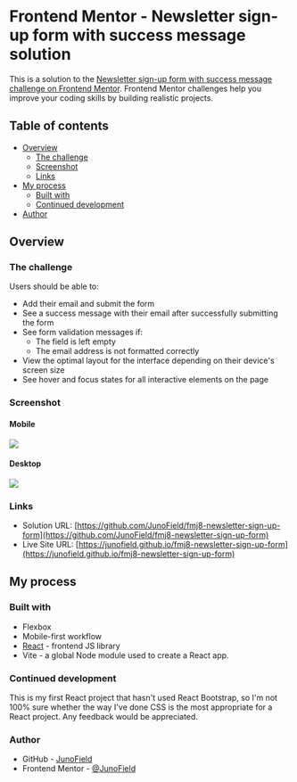 # Frontend Mentor - Newsletter sign-up form with success message solution

This is a solution to the [Newsletter sign-up form with success message challenge on Frontend Mentor](https://www.frontendmentor.io/challenges/newsletter-signup-form-with-success-message-3FC1AZbNrv). Frontend Mentor challenges help you improve your coding skills by building realistic projects. 

## Table of contents

- [Overview](#overview)
  - [The challenge](#the-challenge)
  - [Screenshot](#screenshot)
  - [Links](#links)
- [My process](#my-process)
  - [Built with](#built-with)
  - [Continued development](#continued-development)
- [Author](#author)

## Overview

### The challenge

Users should be able to:

- Add their email and submit the form
- See a success message with their email after successfully submitting the form
- See form validation messages if:
  - The field is left empty
  - The email address is not formatted correctly
- View the optimal layout for the interface depending on their device's screen size
- See hover and focus states for all interactive elements on the page

### Screenshot

#### Mobile
![](./screenshot-mobile.jpg)

#### Desktop
![](./screenshot-desktop.jpg)


### Links

- Solution URL: [https://github.com/JunoField/fmj8-newsletter-sign-up-form](https://github.com/JunoField/fmj8-newsletter-sign-up-form)
- Live Site URL: [https://junofield.github.io/fmj8-newsletter-sign-up-form](https://junofield.github.io/fmj8-newsletter-sign-up-form)

## My process

### Built with

- Flexbox
- Mobile-first workflow
- [React](https://reactjs.org/) - frontend JS library
- Vite - a global Node module used to create a React app.


### Continued development

This is my first React project that hasn't used React Bootstrap, so I'm not 100% sure whether the way I've done CSS is the most appropriate for a React project. Any feedback would be appreciated.


### Author

- GitHub - [JunoField](https://github.com/JunoField)
- Frontend Mentor - [@JunoField](https://www.frontendmentor.io/profile/JunoField)

